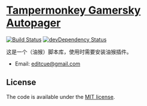 # [Tampermonkey Gamersky Autopager](https://github.com/editcue/TampermonkeyGamerskyAutopager)

[![Build Status](https://travis-ci.org/h5bp/html5-boilerplate.svg)](https://travis-ci.org/h5bp/html5-boilerplate)
[![devDependency Status](https://david-dm.org/h5bp/html5-boilerplate/dev-status.svg)](https://david-dm.org/h5bp/html5-boilerplate#info=devDependencies)

这是一个（油猴）脚本库，使用时需要安装油猴插件。

* Email: [editcue@gmail.com](editcue@gmail.com)


## License

The code is available under the [MIT license](LICENSE.txt).
